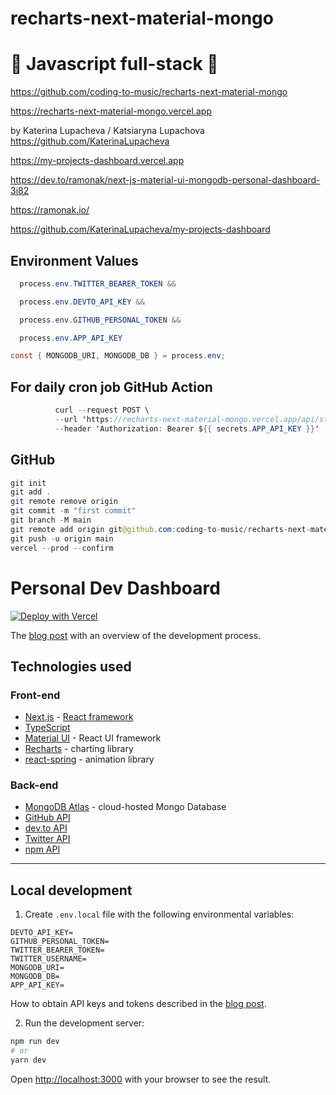 # recharts-next-material-mongo

# 🚀 Javascript full-stack 🚀

https://github.com/coding-to-music/recharts-next-material-mongo

https://recharts-next-material-mongo.vercel.app

by Katerina Lupacheva / Katsiaryna Lupachova https://github.com/KaterinaLupacheva

https://my-projects-dashboard.vercel.app

https://dev.to/ramonak/next-js-material-ui-mongodb-personal-dashboard-3i82

https://ramonak.io/

https://github.com/KaterinaLupacheva/my-projects-dashboard

## Environment Values

```java
  process.env.TWITTER_BEARER_TOKEN &&

  process.env.DEVTO_API_KEY &&

  process.env.GITHUB_PERSONAL_TOKEN &&

  process.env.APP_API_KEY

const { MONGODB_URI, MONGODB_DB } = process.env;
```

## For daily cron job GitHub Action

```java
          curl --request POST \
          --url 'https://recharts-next-material-mongo.vercel.app/api/stats' \
          --header 'Authorization: Bearer ${{ secrets.APP_API_KEY }}'
```

## GitHub

```java
git init
git add .
git remote remove origin
git commit -m "first commit"
git branch -M main
git remote add origin git@github.com:coding-to-music/recharts-next-material-mongo.git
git push -u origin main
vercel --prod --confirm
```

# Personal Dev Dashboard

[![Deploy with Vercel](https://vercel.com/button)](https://vercel.com/new/clone?repository-url=https%3A%2F%2Fgithub.com%2Fvercel%2Fnext.js%2Ftree%2Fcanary%2Fexamples%2Fhello-world)

The [blog post](https://ramonak.io/posts/personal-dashboard) with an overview of the development process.

## Technologies used

### Front-end

- [Next.js](https://nextjs.org/) - [React framework](https://reactjs.org/)
- [TypeScript](https://www.typescriptlang.org/)
- [Material UI](https://material-ui.com/) - React UI framework
- [Recharts](https://recharts.org/en-US/) - charting library
- [react-spring](https://react-spring.io/) - animation library

### Back-end

- [MongoDB Atlas](https://www.mongodb.com/) - cloud-hosted Mongo Database
- [GitHub API](https://docs.github.com/en/rest)
- [dev.to API](https://docs.forem.com/api/)
- [Twitter API](https://developer.twitter.com/en/docs)
- [npm API](https://github.com/npm/registry/blob/master/docs/REGISTRY-API.md)

---

## Local development

1. Create `.env.local` file with the following environmental variables:

```
DEVTO_API_KEY=
GITHUB_PERSONAL_TOKEN=
TWITTER_BEARER_TOKEN=
TWITTER_USERNAME=
MONGODB_URI=
MONGODB_DB=
APP_API_KEY=
```

How to obtain API keys and tokens described in the [blog post](https://ramonak.io/posts/personal-dashboard).

2. Run the development server:

```bash
npm run dev
# or
yarn dev
```

Open [http://localhost:3000](http://localhost:3000) with your browser to see the result.
